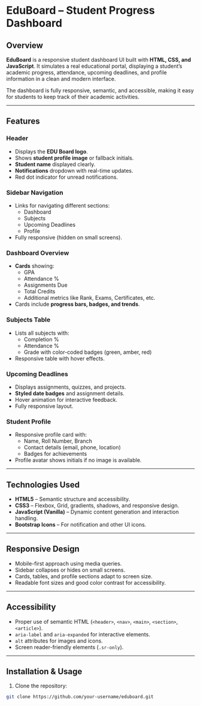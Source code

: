 # EduBoard – Student Progress Dashboard

## Overview
**EduBoard** is a responsive student dashboard UI built with **HTML, CSS, and JavaScript**. It simulates a real educational portal, displaying a student’s academic progress, attendance, upcoming deadlines, and profile information in a clean and modern interface.

The dashboard is fully responsive, semantic, and accessible, making it easy for students to keep track of their academic activities.

---

## Features

### Header
- Displays the **EDU Board logo**.
- Shows **student profile image** or fallback initials.
- **Student name** displayed clearly.
- **Notifications** dropdown with real-time updates.
- Red dot indicator for unread notifications.

### Sidebar Navigation
- Links for navigating different sections:
  - Dashboard
  - Subjects
  - Upcoming Deadlines
  - Profile
- Fully responsive (hidden on small screens).

### Dashboard Overview
- **Cards** showing:
  - GPA
  - Attendance %
  - Assignments Due
  - Total Credits
  - Additional metrics like Rank, Exams, Certificates, etc.
- Cards include **progress bars, badges, and trends**.

### Subjects Table
- Lists all subjects with:
  - Completion %
  - Attendance %
  - Grade with color-coded badges (green, amber, red)
- Responsive table with hover effects.

### Upcoming Deadlines
- Displays assignments, quizzes, and projects.
- **Styled date badges** and assignment details.
- Hover animation for interactive feedback.
- Fully responsive layout.

### Student Profile
- Responsive profile card with:
  - Name, Roll Number, Branch
  - Contact details (email, phone, location)
  - Badges for achievements
- Profile avatar shows initials if no image is available.

---

## Technologies Used
- **HTML5** – Semantic structure and accessibility.
- **CSS3** – Flexbox, Grid, gradients, shadows, and responsive design.
- **JavaScript (Vanilla)** – Dynamic content generation and interaction handling.
- **Bootstrap Icons** – For notification and other UI icons.

---

## Responsive Design
- Mobile-first approach using media queries.
- Sidebar collapses or hides on small screens.
- Cards, tables, and profile sections adapt to screen size.
- Readable font sizes and good color contrast for accessibility.

---

## Accessibility
- Proper use of semantic HTML (`<header>`, `<nav>`, `<main>`, `<section>`, `<article>`).
- `aria-label` and `aria-expanded` for interactive elements.
- `alt` attributes for images and icons.
- Screen reader-friendly elements (`.sr-only`).

---

## Installation & Usage
1. Clone the repository:

```bash
git clone https://github.com/your-username/eduboard.git
